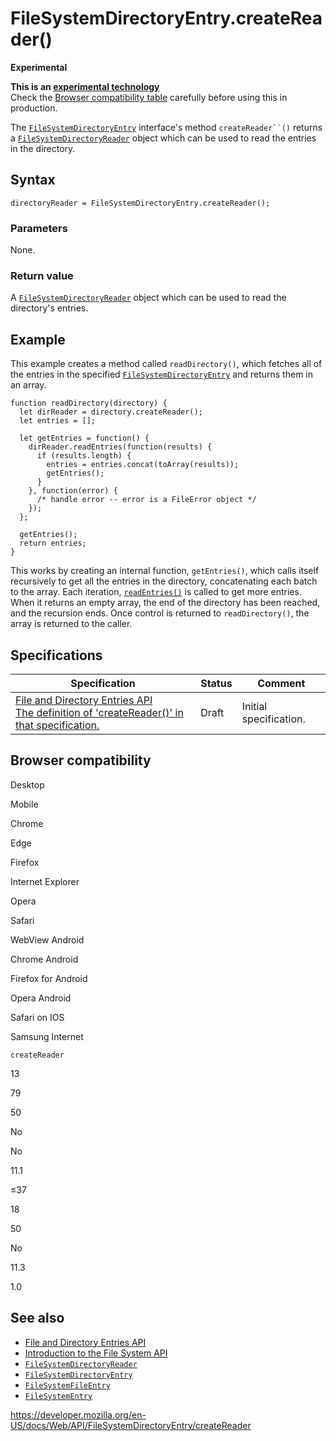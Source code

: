 # FileSystemDirectoryEntry.createReader()

**Experimental**

**This is an [experimental technology](https://developer.mozilla.org/en-US/docs/MDN/Guidelines/Conventions_definitions#experimental)**  
Check the [Browser compatibility table](#browser_compatibility) carefully before using this in production.

The [`FileSystemDirectoryEntry`](../filesystemdirectoryentry) interface's method ` createReader``() ` returns a [`FileSystemDirectoryReader`](../filesystemdirectoryreader) object which can be used to read the entries in the directory.

## Syntax

    directoryReader = FileSystemDirectoryEntry.createReader();

### Parameters

None.

### Return value

A [`FileSystemDirectoryReader`](../filesystemdirectoryreader) object which can be used to read the directory's entries.

## Example

This example creates a method called `readDirectory()`, which fetches all of the entries in the specified [`FileSystemDirectoryEntry`](../filesystemdirectoryentry) and returns them in an array.

    function readDirectory(directory) {
      let dirReader = directory.createReader();
      let entries = [];

      let getEntries = function() {
        dirReader.readEntries(function(results) {
          if (results.length) {
            entries = entries.concat(toArray(results));
            getEntries();
          }
        }, function(error) {
          /* handle error -- error is a FileError object */
        });
      };

      getEntries();
      return entries;
    }

This works by creating an internal function, `getEntries()`, which calls itself recursively to get all the entries in the directory, concatenating each batch to the array. Each iteration, [`readEntries()`](../filesystemdirectoryreader/readentries) is called to get more entries. When it returns an empty array, the end of the directory has been reached, and the recursion ends. Once control is returned to `readDirectory()`, the array is returned to the caller.

## Specifications

<table><thead><tr class="header"><th>Specification</th><th>Status</th><th>Comment</th></tr></thead><tbody><tr class="odd"><td><a href="https://wicg.github.io/entries-api/#dom-filesystemdirectoryentry-createreader">File and Directory Entries API<br />
<span class="small">The definition of 'createReader()' in that specification.</span></a></td><td><span class="spec-draft">Draft</span></td><td>Initial specification.</td></tr></tbody></table>

## Browser compatibility

Desktop

Mobile

Chrome

Edge

Firefox

Internet Explorer

Opera

Safari

WebView Android

Chrome Android

Firefox for Android

Opera Android

Safari on IOS

Samsung Internet

`createReader`

13

79

50

No

No

11.1

≤37

18

50

No

11.3

1.0

## See also

- [File and Directory Entries API](../file_and_directory_entries_api)
- [Introduction to the File System API](../file_and_directory_entries_api/introduction)
- [`FileSystemDirectoryReader`](../filesystemdirectoryreader)
- [`FileSystemDirectoryEntry`](../filesystemdirectoryentry)
- [`FileSystemFileEntry`](../filesystemfileentry)
- [`FileSystemEntry`](../filesystementry)

<a href="https://developer.mozilla.org/en-US/docs/Web/API/FileSystemDirectoryEntry/createReader" class="_attribution-link">https://developer.mozilla.org/en-US/docs/Web/API/FileSystemDirectoryEntry/createReader</a>
